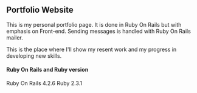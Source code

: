 ## Portfolio Website

This is my personal portfolio page. It is done in Ruby On Rails but with emphasis on Front-end.
Sending messages is handled with Ruby On Rails mailer.

This is the place where I'll show my resent work and my progress in developing new skills.

#### Ruby On Rails and Ruby version
Ruby On Rails 4.2.6
Ruby 2.3.1
